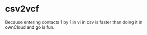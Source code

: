 # csv2vcf

Because entering contacts 1 by 1 in vi in csv is faster than doing it in ownCloud and go is fun.

